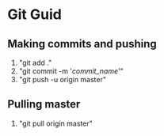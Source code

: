# Git Guid

## Making commits and pushing
1. "git add ."
2. "git commit -m '*commit_name*'"
3. "git push -u origin master"

## Pulling master
1. "git pull origin master"